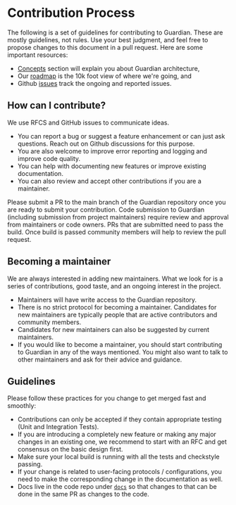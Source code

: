 # Contribution Process

The following is a set of guidelines for contributing to Guardian. These are mostly guidelines, not rules. Use your best judgment, and feel free to propose changes to this document in a pull request. Here are some important resources:

* [Concepts](https://odpf.gitbook.io/guardian/concepts/architecture) section will explain you about Guardian architecture,
* Our [roadmap](https://github.com/odpf/guardian#readme) is the 10k foot view of where we're going, and
* Github [issues](https://github.com/odpf/guardian/issues) track the ongoing and reported issues.

## How can I contribute?

We use RFCS and GitHub issues to communicate ideas.

* You can report a bug or suggest a feature enhancement or can just ask questions. Reach out on Github discussions for this purpose.
* You are also welcome to improve error reporting and logging and improve code quality.
* You can help with documenting new features or improve existing documentation.
* You can also review and accept other contributions if you are a maintainer.

Please submit a PR to the main branch of the Guardian repository once you are ready to submit your contribution. Code submission to Guardian \(including submission from project maintainers\) require review and approval from maintainers or code owners. PRs that are submitted need to pass the build. Once build is passed community members will help to review the pull request.

## Becoming a maintainer

We are always interested in adding new maintainers. What we look for is a series of contributions, good taste, and an ongoing interest in the project.

* Maintainers will have write access to the Guardian repository.
* There is no strict protocol for becoming a maintainer. Candidates for new maintainers are typically people that are active contributors and community members.
* Candidates for new maintainers can also be suggested by current maintainers.
* If you would like to become a maintainer, you should start contributing to Guardian in any of the ways mentioned. You might also want to talk to other maintainers and ask for their advice and guidance.

## Guidelines

Please follow these practices for you change to get merged fast and smoothly:

* Contributions can only be accepted if they contain appropriate testing \(Unit and Integration Tests\).
* If you are introducing a completely new feature or making any major changes in an existing one, we recommend to start with an RFC and get consensus on the basic design first.
* Make sure your local build is running with all the tests and checkstyle passing.
* If your change is related to user-facing protocols / configurations, you need to make the corresponding change in the documentation as well.
* Docs live in the code repo under [`docs`](https://github.com/odpf/guardian/tree/main/docs) so that changes to that can be done in the same PR as changes to the code.

